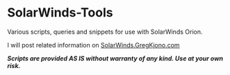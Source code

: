 # SolarWinds-Tools
Various scripts, queries and snippets for use with SolarWinds Orion.

I will post related information on [SolarWinds.GregKjono.com](https://solarwinds.gregkjono.com/)

***Scripts are provided AS IS without warranty of any kind.
Use at your own risk.***